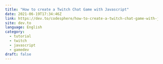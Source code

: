 ```yaml
---
title: "How to create a Twitch Chat Game with Javascript"
date: 2021-06-19T17:34:46Z
link: https://dev.to/codesphere/how-to-create-a-twitch-chat-game-with-javascript-deg?utm_medium=RSS&utm_source=news.12bit.vn
site: dev.to
language: English
category:
  - tutorial
  - twitch
  - javascript
  - gamedev
draft: false
---
```


